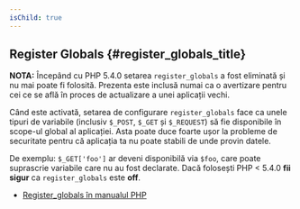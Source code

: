 ```yaml
---
isChild: true
---
```


## Register Globals {#register_globals_title}

**NOTA:** Începând cu PHP 5.4.0 setarea `register_globals` a fost eliminată și nu mai poate fi folosită. Prezenta este
inclusă numai ca o avertizare pentru cei ce se află în proces de actualizare a unei aplicații vechi.

Când este activată, setarea de configurare `register_globals` face ca unele tipuri de variabile (inclusiv `$_POST`,
`$_GET` și `$_REQUEST`) să fie disponibile în scope-ul global al aplicației. Asta poate duce foarte ușor la probleme de
securitate pentru că aplicația ta nu poate stabili de unde provin datele.

De exemplu: `$_GET['foo']` ar deveni disponibilă via `$foo`, care poate suprascrie variabile care nu au fost declarate.
Dacă folosești PHP < 5.4.0 __fii sigur__ ca `register_globals` este __off__.

* [Register_globals în manualul PHP](http://www.php.net/manual/ro/security.globals.php)
